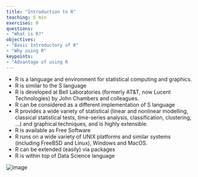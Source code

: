 ```yaml
---
title: "Introduction to R"
teaching: 5 min
exercises: 0
questions:
- "What is R?"
objectives:
- "Basic Introductory of R"
- "Why using R"
keypoints:
- "Advantage of using R
---
```

- R is a language and environment for statistical computing and graphics.
- R is similar to the S language 
- R is developed at Bell Laboratories (formerly AT&T, now Lucent Technologies) by John Chambers and colleagues.
- R can be considered as a different implementation of S language
- R provides a wide variety of statistical (linear and nonlinear modelling, classical statistical tests, time-series analysis, classification, clustering, …) and graphical techniques, and is highly extensible. 
- R is available as Free Software 
- R runs on a wide variety of UNIX platforms and similar systems (including FreeBSD and Linux), Windows and MacOS.
- R can be extended (easily) via packages
- R is within top of Data Science language

![image](https://user-images.githubusercontent.com/43855029/114046192-a3f0aa80-9856-11eb-9646-995a67c144f9.png)


